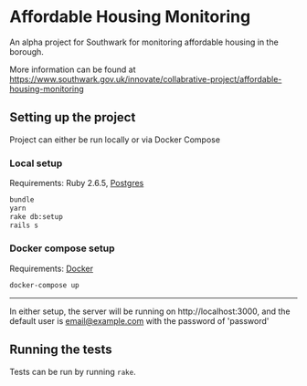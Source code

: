 # Affordable Housing Monitoring

An alpha project for Southwark for monitoring affordable housing in the borough.

More information can be found at https://www.southwark.gov.uk/innovate/collabrative-project/affordable-housing-monitoring

## Setting up the project

Project can either be run locally or via Docker Compose

### Local setup

Requirements: Ruby 2.6.5, [Postgres](https://postgresapp.com/)

```bash
bundle
yarn
rake db:setup
rails s
```

### Docker compose setup

Requirements: [Docker](https://docs.docker.com/docker-for-mac)

```bash
docker-compose up
```

---

In either setup, the server will be running on http://localhost:3000, and the default user is email@example.com with the password of 'password'

## Running the tests

Tests can be run by running `rake`.
